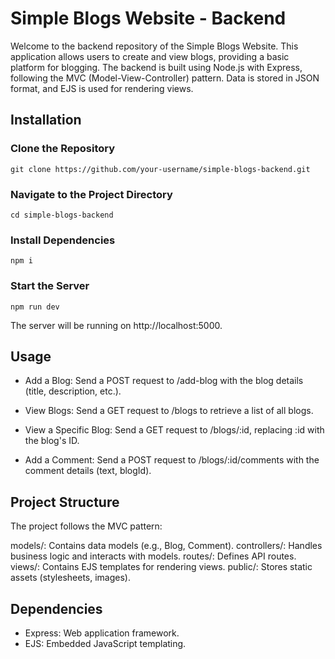 # Simple Blogs Website - Backend

Welcome to the backend repository of the Simple Blogs Website. This application allows users to create and view blogs, providing a basic platform for blogging. 
The backend is built using Node.js with Express, following the MVC (Model-View-Controller) pattern. Data is stored in JSON format, and EJS is used for rendering views.

## Installation

### Clone the Repository

```
git clone https://github.com/your-username/simple-blogs-backend.git
```
### Navigate to the Project Directory

```
cd simple-blogs-backend
```
### Install Dependencies
```
npm i
```
### Start the Server
```
npm run dev
```
The server will be running on http://localhost:5000.

## Usage

- Add a Blog:
Send a POST request to /add-blog with the blog details (title, description, etc.).

- View Blogs:
Send a GET request to /blogs to retrieve a list of all blogs.

- View a Specific Blog:
Send a GET request to /blogs/:id, replacing :id with the blog's ID.

- Add a Comment:
Send a POST request to /blogs/:id/comments with the comment details (text, blogId).

## Project Structure
The project follows the MVC pattern:

models/: Contains data models (e.g., Blog, Comment).
controllers/: Handles business logic and interacts with models.
routes/: Defines API routes.
views/: Contains EJS templates for rendering views.
public/: Stores static assets (stylesheets, images).

## Dependencies

* Express: Web application framework.
* EJS: Embedded JavaScript templating.
